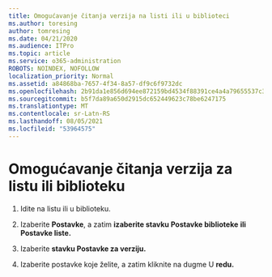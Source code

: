 ```yaml
---
title: Omogućavanje čitanja verzija na listi ili u biblioteci
ms.author: toresing
author: tomresing
ms.date: 04/21/2020
ms.audience: ITPro
ms.topic: article
ms.service: o365-administration
ROBOTS: NOINDEX, NOFOLLOW
localization_priority: Normal
ms.assetid: a84868ba-7657-4f34-8a57-df9c6f9732dc
ms.openlocfilehash: 2b91da1e856d694ee872159bd4534f88391ce4a4a79655537c3c69b1910d9b37
ms.sourcegitcommit: b5f7da89a650d2915dc652449623c78be6247175
ms.translationtype: MT
ms.contentlocale: sr-Latn-RS
ms.lasthandoff: 08/05/2021
ms.locfileid: "53964575"
---
```

# <a name="enable-versioning-for-a-list-or-library"></a>Omogućavanje čitanja verzija za listu ili biblioteku

1. Idite na listu ili u biblioteku.
    
2. Izaberite **Postavke**, a zatim **izaberite stavku Postavke biblioteke** **ili Postavke liste.**
    
3. Izaberite **stavku Postavke za verziju.**
    
4. Izaberite postavke koje želite, a zatim kliknite na dugme U **redu.**
    

